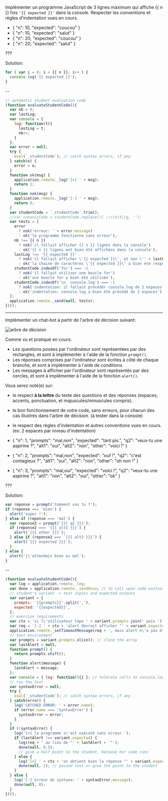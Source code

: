 Implémenter un programme JavaScript de 3 lignes maximum qui affiche {{ n }} fois `'{{ expected }}'` dans la console. Respecter les conventions et règles d'indentation vues en cours.

- { "n": 10, "expected": "coucou" }
- { "n": 10, "expected": "salut" }
- { "n": 20, "expected": "coucou" }
- { "n": 20, "expected": "salut" }

???

Solution:

```js
for ( var i = 0; i < {{ n }}; i++ ) {
  console.log('{{ expected }}');
}
```

--

```js
// automatic student evaluation code
(function evaluateStudentCode(){
  var nb = 0;
  var lastLog;
  var console = {
    log: function(t){
      lastLog = t;
      nb++;
    }
  };
  var error = null;
  try {
    eval(`_studentCode`); // catch syntax errors, if any
  } catch(e) {
    error = e;
  }
  function ok(msg) {
    application.remote._log('[+] ' + msg);
    return 1;
  }
  function nok(msg) {
    application.remote._log('[-] ' + msg);
    return 0;
  }
  var studentCode = `_studentCode`.trim();
  //var canonicCode = studentCode.replace(/[ ;\r\n\t]/g, '');
  var tests = [
    error
      ? nok('erreur: ' + error.message)
      : ok('le programme fonctionne sans erreur'),
    nb !== {{ n }}
      ? nok('il fallait afficher {{ n }} lignes dans la console')
      : ok('{{ n }} lignes ont bien été affichées dans la console'),
    lastLog !== '{{ expected }}'
      ? nok('il fallait afficher \'{{ expected }}\', et non \'' + lastLog + '\'')
      : ok('la chaine de caractères \'{{ expected }}\' a bien été respectée à la lettre'),
    studentCode.indexOf('for') === -1
      ? nok('il fallait utiliser une boucle for')
      : ok('une boucle for a bien été utilisée'),
    studentCode.indexOf('\n  console.log') === -1
      ? nok('indentation: il fallait précéder console.log de 2 espaces, sur sa propre ligne')
      : ok('indentation: console.log a bien été précédé de 2 espaces'),
  ];
  application.remote._send(null, tests);
})();
```

---

Implémenter un chat-bot à partir de l'arbre de décision suivant:

![arbre de décision](data/arbre{{n}}.jpg)

Comme vu et pratiqué en cours:
 - Les questions posées par l'ordinateur sont représentées par des rectangles, et sont à implémenter à l'aide de la fonction `prompt()`.
 - Les réponses comprises par l'ordinateur sont écrites à côté de chaque branche, et sont à implémenter à l'aide de conditions.
 - Les messages à afficher par l'ordinateur sont représentés par des cercles, et sont à implémenter à l'aide de la fonction `alert()`.

Vous serez noté(e) sur:
 - le respect **à la lettre** du texte des questions et des réponses (espaces, accents, ponctuation, et majuscules/minuscules compris).
 - le bon fonctionnement de votre code, sans erreurs, pour chacun des cas illustrés dans l'arbre de décision. (à tester dans la console)
 - le respect des règles d'indentation et autres conventions vues en cours. (ex: 2 espaces par niveau d'indentation)
 
- { "n": 1, "prompts": "mal,non", "expected": "tant pis.", "q2": "veux-tu une aspirine ?", "alt1": "oui", "alt2": "non", "other": "voici !" }
- { "n": 2, "prompts": "mal,non", "expected": "ouf !", "q2": "c'est contagieux ?", "alt1": "oui", "alt2": "non", "other": "oh non !" }
- { "n": 3, "prompts": "mal,oui", "expected": "voici !", "q2": "veux-tu une aspirine ?", "alt1": "non", "alt2": "oui", "other": "ok" }

???

Solution:

```js
var reponse = prompt('Comment vas tu ?');
if (reponse === 'bien') {
  alert('super !');
} else if (reponse === 'mal') {
  var reponse2 = prompt(`{{{ q2 }}}`);
  if (reponse2 === `{{{ alt1 }}}`) {
    alert(`{{{ other }}}`);
  } else if (reponse2 === `{{{ alt2 }}}`) {
    alert(`{{{ expected }}}`);
  }
} else {
  alert('j\'attendais bien ou mal');
}

```

--

```js
(function evaluateStudentCode(){
  var log = application.remote._log;
  var done = application.remote._sendOnce; // to call upon code evaluation
  // student's variant -> test inputs and expected outputs
  var variant = {
    prompts: '{{prompts}}'.split(','),
    expected: '{{expected}}',
  };
  // exercise requirements
  var ctx = 'si l\'utilisateur tape ' + variant.prompts.join(' puis ') + ', ';
  var req = '[-] ' + ctx + 'alert devrait afficher "' + variant.expected + '"';
  application.remote._setTimeoutMessage(req + ', mais alert n\'a pas été appelé...');
  // test environment
  var prompts = variant.prompts.slice(); // clone the array
  var lastAlert = null;
  function prompt() {
    return prompts.shift();
  }
  function alert(message) {
    lastAlert = message;
  };
  var console = { log: function(){} }; // tolerate calls to console.log()
  // run the test
  var syntaxError = null;
  try {
    eval(`_studentCode`); // catch syntax errors, if any
  } catch(error) {
    log('CATCHED ERROR: ' + error.name);
    if (error.name === 'SyntaxError') {
      syntaxError = error;
    }
  }
  if (!syntaxError) {
    log('[+] le programme s\'est exécuté sans erreur.');
    if (lastAlert !== variant.expected) {
      log(req + ' au lieu de "' + lastAlert + '"');
      done(null, 0.5);
      // give a half point to the student, because her code runs
    } else {
      log('[+] ' + ctx + 'on obtient bien la réponse "' + variant.expected + '".');
      done(null, 1); // passed test => give the point to the student
    }
  } else {
    log('[-] erreur de syntaxe: ' + syntaxError.message);
    done(null, 0);
  }
})();
```
